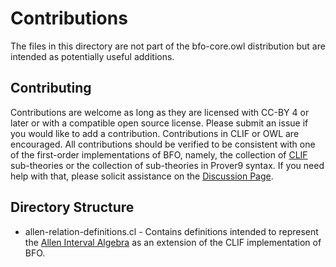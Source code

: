 # Contributions

The files in this directory are not part of the bfo-core.owl distribution
but are intended as potentially useful additions. 

## Contributing

Contributions are welcome as long as they are licensed with CC-BY 4 or
later or with a compatible open source license. Please submit an issue if
you would like to add a contribution. Contributions in CLIF or OWL are
encouraged. All contributions should be verified to be consistent with one of the first-order implementations of BFO, namely, the collection of [CLIF](https://www.iso.org/standard/66249.html) sub-theories or the collection of sub-theories in Prover9 syntax. If you need help with that, please solicit assistance on the [Discussion Page](https://github.com/johnbeve/JB-Fork-BFO-2020/discussions).

## Directory Structure

* allen-relation-definitions.cl - Contains definitions intended to represent the [Allen Interval Algebra](https://en.wikipedia.org/wiki/Allen%27s_interval_algebra) as an extension of the CLIF implementation of BFO. 



